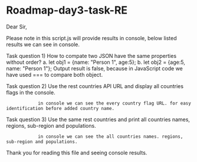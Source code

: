 # Roadmap-day3-task-RE

Dear Sir,

Please note in this script.js will provide results in console, below listed results we can see in console.

 Task question 1) How to compate two JSON have the same properties without order? 
                   a. let obj1 = {name: "Person 1", age:5};
                   b. let obj2 = {age:5, name: "Person 1"};
                Output result is false, because in JavaScript code we have used === to compare both object.
                
 Task question 2) Use the rest countries API URL and display all countries flags in the console.

                in console we can see the every country flag URL. for easy identification before added country name.
                
  Task question 3) Use the same rest countries and print all countries names, regions, sub-region and populations.

                in console we can see the all countries names. regions, sub-region and populations.


  Thank you for reading this file and seeing console results.

  
